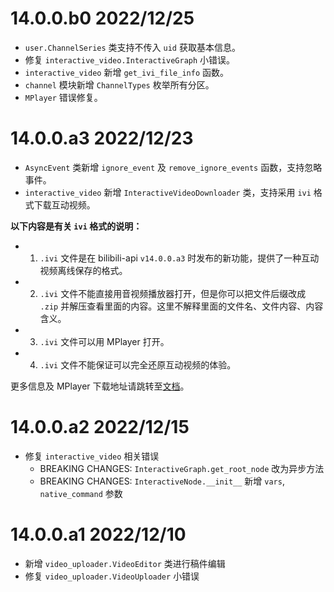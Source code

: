 # 14.0.0.b0 2022/12/25

- `user.ChannelSeries` 类支持不传入 `uid` 获取基本信息。
- 修复 `interactive_video.InteractiveGraph` 小错误。
- `interactive_video` 新增 `get_ivi_file_info` 函数。
- `channel` 模块新增 `ChannelTypes` 枚举所有分区。
- `MPlayer` 错误修复。

# 14.0.0.a3 2022/12/23

- `AsyncEvent` 类新增 `ignore_event` 及 `remove_ignore_events` 函数，支持忽略事件。
- `interactive_video` 新增 `InteractiveVideoDownloader` 类，支持采用 `ivi` 格式下载互动视频。

**以下内容是有关 `ivi` 格式的说明：**

- 1. `.ivi` 文件是在 bilibili-api `v14.0.0.a3` 时发布的新功能，提供了一种互动视频离线保存的格式。
- 2. `.ivi` 文件不能直接用音视频播放器打开，但是你可以把文件后缀改成 `.zip` 并解压查看里面的内容。这里不解释里面的文件名、文件内容、内容含义。
- 3. `.ivi` 文件可以用 MPlayer 打开。
- 4. `.ivi` 文件不能保证可以完全还原互动视频的体验。

更多信息及 MPlayer 下载地址请跳转至[文档](https://github.com/Nemo2011/bilibili-api/blob/dev/docs/ivifile.md)。

# 14.0.0.a2 2022/12/15

- 修复 `interactive_video` 相关错误
  - BREAKING CHANGES: `InteractiveGraph.get_root_node` 改为异步方法
  - BREAKING CHANGES: `InteractiveNode.__init__` 新增 `vars`, `native_command` 参数

# 14.0.0.a1 2022/12/10

- 新增 `video_uploader.VideoEditor` 类进行稿件编辑
- 修复 `video_uploader.VideoUploader` 小错误

